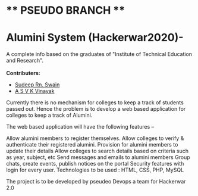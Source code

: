 # ** PSEUDO BRANCH **
# Alumini System (Hackerwar2020)-
  A complete info based on the graduates of "Institute of Technical Education and Research".<br /><br />
   **Contributers:**
 - [Sudeep Rn. Swain](https://github.com/Sudeep25022000)
 - [A S V K Vinayak](https://github.com/ASVKVINAYAK)
 
Currently there is no mechanism for colleges to keep a track of students passed out. Hence the problem is to develop a web based application for colleges to keep a track of Alumini.

The web based application will have the following features –

Allow alumini members to register themselves. Allow colleges to verify & authenticate their registered alumini. Provision for alumini members to update their details Allow colleges to search details based on criteria such as year, subject, etc Send messages and emails to alumini members Group chats, create events, publish notices on the portal Security features with login for every user. Technologies to be used : HTML, CSS, PHP, MySQL

The project is to be developed by pseudeo Devops a team for Hackerwar 2.0

